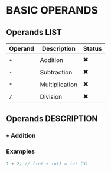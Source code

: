 # BASIC OPERANDS

## Operands LIST

| Operand   | Description       | Status                    |
| ---       | ---               | ---                       |
| `+`       | Addition          |  :heavy_multiplication_x: |
| `-`       | Subtraction       | :heavy_multiplication_x:  |
| `*`       | Multiplication    | :heavy_multiplication_x:  |
| `/`       | Division          | :heavy_multiplication_x:  |

## Operands DESCRIPTION

### `+` Addition

### Examples
```cl
1 + 2; // (int + int) = int (3)
```
